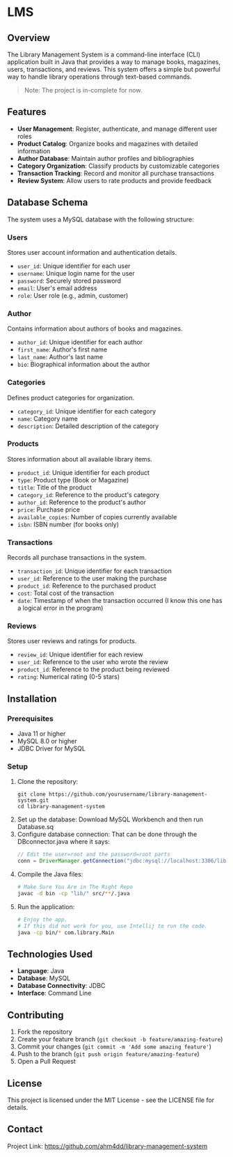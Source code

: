 # LMS

## Overview
The Library Management System is a command-line interface (CLI) application built in Java that provides a way to manage books, magazines, users, transactions, and reviews. This system offers a simple but powerful way to handle library operations through text-based commands.
> Note: The project is in-complete for now.

## Features
- **User Management**: Register, authenticate, and manage different user roles
- **Product Catalog**: Organize books and magazines with detailed information
- **Author Database**: Maintain author profiles and bibliographies
- **Category Organization**: Classify products by customizable categories
- **Transaction Tracking**: Record and monitor all purchase transactions
- **Review System**: Allow users to rate products and provide feedback

## Database Schema
The system uses a MySQL database with the following structure:

### Users
Stores user account information and authentication details.
- `user_id`: Unique identifier for each user
- `username`: Unique login name for the user
- `password`: Securely stored password
- `email`: User's email address
- `role`: User role (e.g., admin, customer)

### Author
Contains information about authors of books and magazines.
- `author_id`: Unique identifier for each author
- `first_name`: Author's first name
- `last_name`: Author's last name
- `bio`: Biographical information about the author

### Categories
Defines product categories for organization.
- `category_id`: Unique identifier for each category
- `name`: Category name
- `description`: Detailed description of the category

### Products
Stores information about all available library items.
- `product_id`: Unique identifier for each product
- `type`: Product type (Book or Magazine)
- `title`: Title of the product
- `category_id`: Reference to the product's category
- `author_id`: Reference to the product's author
- `price`: Purchase price
- `available_copies`: Number of copies currently available
- `isbn`: ISBN number (for books only)

### Transactions
Records all purchase transactions in the system.
- `transaction_id`: Unique identifier for each transaction
- `user_id`: Reference to the user making the purchase
- `product_id`: Reference to the purchased product
- `cost`: Total cost of the transaction
- `date`: Timestamp of when the transaction occurred (I know this one has a logical error in the program)

### Reviews
Stores user reviews and ratings for products.
- `review_id`: Unique identifier for each review
- `user_id`: Reference to the user who wrote the review
- `product_id`: Reference to the product being reviewed
- `rating`: Numerical rating (0-5 stars)

## Installation

### Prerequisites
- Java 11 or higher
- MySQL 8.0 or higher
- JDBC Driver for MySQL

### Setup
1. Clone the repository:
     ```git
     git clone https://github.com/yourusername/library-management-system.git
     cd library-management-system
     ```
2. Set up the database:
     Download MySQL Workbench and then run Database.sq
3. Configure database connection:
     That can be done through the DBconnector.java where it says:
     ```java
     // Edit the user=root and the password=root parts
     conn = DriverManager.getConnection("jdbc:mysql://localhost:3306/library_system?user=root&password=root");
     ```
4. Compile the Java files:
     ```bash
     # Make Sure You Are in The Right Repo
     javac -d bin -cp "lib/" src/**/.java
     ```
5. Run the application:
     ```bash
     # Enjoy the app.
     # If this did not work for you, use Intellij to run the code.
     java -cp bin/* com.library.Main
     ```


## Technologies Used
- **Language**: Java
- **Database**: MySQL
- **Database Connectivity**: JDBC
- **Interface**: Command Line

## Contributing
1. Fork the repository
2. Create your feature branch (`git checkout -b feature/amazing-feature`)
3. Commit your changes (`git commit -m 'Add some amazing feature'`)
4. Push to the branch (`git push origin feature/amazing-feature`)
5. Open a Pull Request

## License
This project is licensed under the MIT License - see the LICENSE file for details.

## Contact
Project Link: https://github.com/ahm4dd/library-management-system
